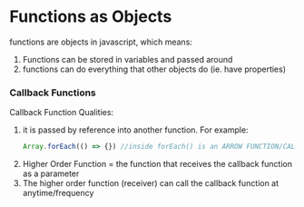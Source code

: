 # Functions as Objects
functions are objects in javascript, which means:
  1. Functions can be stored in variables and passed around
  2. functions can do everything that other objects do (ie. have properties)

### Callback Functions
Callback Function Qualities:
  1. it is passed by reference into another function. For example:
      ```javascript
      Array.forEach(() => {}) //inside forEach() is an ARROW FUNCTION/CALLBACK FUNCTION
      ```
  2. Higher Order Function = the function that receives the callback function as a parameter
  3. The higher order function (receiver) can call the callback function at anytime/frequency

  

